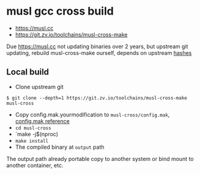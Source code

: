# musl gcc cross build
* https://musl.cc
* https://git.zv.io/toolchains/musl-cross-make

Due https://musl.cc not updating binaries over 2 years, but upstream git updating, rebuild musl-cross-make ourself, depends on upstream [hashes](https://git.zv.io/toolchains/musl-cross-make/-/tree/master/hashes)

## Local build
* Clone upstream git 
```
$ git clone --depth=1 https://git.zv.io/toolchains/musl-cross-make musl-cross
```
* Copy config.mak.yourmodification to `musl-cross/config.mak`, [config.mak reference](https://git.zv.io/toolchains/musl-cross-make/-/blob/master/config.mak.dist)
* `cd musl-cross`
* `make -j$(nproc)
* `make install`
* The compiled binary at `output` path

The output path already portable copy to another system or bind mount to another container, etc.
